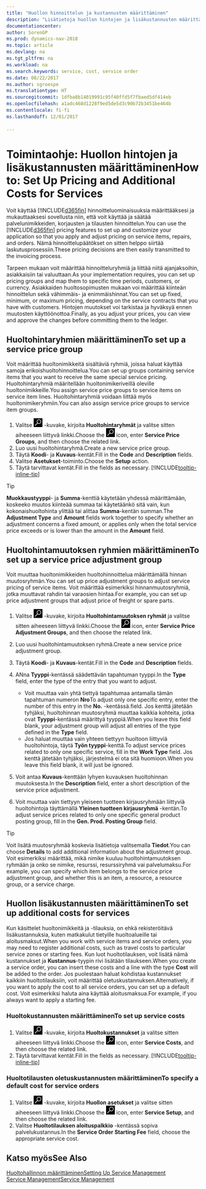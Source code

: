 ```yaml
---
title: "Huollon hinnoittelun ja kustannusten määrittäminen"
description: "Lisätietoja huollon hintojen ja lisäkustannusten määrittämisestä."
documentationcenter: 
author: SorenGP
ms.prod: dynamics-nav-2018
ms.topic: article
ms.devlang: na
ms.tgt_pltfrm: na
ms.workload: na
ms.search.keywords: service, cost, service order
ms.date: 08/22/2017
ms.author: sgroespe
ms.translationtype: HT
ms.sourcegitcommit: 1dfba8b14019991c95f40ffd5f7fbaed5df414eb
ms.openlocfilehash: a1adc468d1228f9ed5de5d3c90b72b3451be464b
ms.contentlocale: fi-fi
ms.lasthandoff: 12/01/2017

---
```


# <a name="how-to-set-up-pricing-and-additional-costs-for-services"></a><span data-ttu-id="20452-103">Toimintaohje: Huollon hintojen ja lisäkustannusten määrittäminen</span><span class="sxs-lookup"><span data-stu-id="20452-103">How to: Set Up Pricing and Additional Costs for Services</span></span>
<span data-ttu-id="20452-104">Voit käyttää [!INCLUDE[d365fin](includes/d365fin_md.md)] hinnoitteluominaisuuksia määrittääksesi ja mukauttaaksesi sovellusta niin, että voit käyttää ja säätää palvelunimikkeiden, korjausten ja tilausten hinnoittelun.</span><span class="sxs-lookup"><span data-stu-id="20452-104">You can use the [!INCLUDE[d365fin](includes/d365fin_md.md)] pricing features to set up and customize your application so that you apply and adjust pricing on service items, repairs, and orders.</span></span> <span data-ttu-id="20452-105">Nämä hinnoittelupäätökset on sitten helppo siirtää laskutusprosessiin.</span><span class="sxs-lookup"><span data-stu-id="20452-105">These pricing decisions are then easily transmitted to the invoicing process.</span></span>  
  
<span data-ttu-id="20452-106">Tarpeen mukaan voit määrittää hinnoitteluryhmiä ja liittää niitä ajanjaksoihin, asiakkaisiin tai valuuttaan.</span><span class="sxs-lookup"><span data-stu-id="20452-106">As your implementation requires, you can set up pricing groups and map them to specific time periods, customers, or currency.</span></span> <span data-ttu-id="20452-107">Asiakkaiden huoltosopimusten mukaan voi määrittää kiinteän hinnoittelun sekä vähimmäis- ja enimmäishinnat.</span><span class="sxs-lookup"><span data-stu-id="20452-107">You can set up fixed, minimum, or maximum pricing, depending on the service contracts that you have with customers.</span></span> <span data-ttu-id="20452-108">Hintojen muutokset voi tarkistaa ja hyväksyä ennen muutosten käyttöönottoa.</span><span class="sxs-lookup"><span data-stu-id="20452-108">Finally, as you adjust your prices, you can view and approve the changes before committing them to the ledger.</span></span>  

## <a name="to-set-up-a-service-price-group"></a><span data-ttu-id="20452-109">Huoltohintaryhmien määrittäminen</span><span class="sxs-lookup"><span data-stu-id="20452-109">To set up a service price group</span></span>
<span data-ttu-id="20452-110">Voit määrittää huoltonimikkeitä sisältäviä ryhmiä, joissa haluat käyttää samoja erikoishuoltohinnoittelua.</span><span class="sxs-lookup"><span data-stu-id="20452-110">You can set up groups containing service items that you want to receive the same special service pricing.</span></span> <span data-ttu-id="20452-111">Huoltohintaryhmiä määritellään huoltonimikeriveillä oleville huoltonimikkeille.</span><span class="sxs-lookup"><span data-stu-id="20452-111">You assign service price groups to service items on service item lines.</span></span> <span data-ttu-id="20452-112">Huoltohintaryhmiä voidaan liittää myös huoltonimikeryhmiin.</span><span class="sxs-lookup"><span data-stu-id="20452-112">You can also assign service price groups to service item groups.</span></span>  

1. <span data-ttu-id="20452-113">Valitse ![Etsi sivu tai raportti](media/ui-search/search_small.png "Etsi sivu tai raportti -kuvake") -kuvake, kirjoita **Huoltohintaryhmät** ja valitse sitten aiheeseen liittyvä linkki.</span><span class="sxs-lookup"><span data-stu-id="20452-113">Choose the ![Search for Page or Report](media/ui-search/search_small.png "Search for Page or Report icon") icon, enter **Service Price Groups**, and then choose the related link.</span></span>  
2. <span data-ttu-id="20452-114">Luo uusi huoltohintaryhmä.</span><span class="sxs-lookup"><span data-stu-id="20452-114">Create a new service price group.</span></span>  
3. <span data-ttu-id="20452-115">Täytä **Koodi**- ja **Kuvaus**-kentät.</span><span class="sxs-lookup"><span data-stu-id="20452-115">Fill in the **Code** and **Description** fields.</span></span>  
4. <span data-ttu-id="20452-116">Valitse **Asetukset**-toiminto.</span><span class="sxs-lookup"><span data-stu-id="20452-116">Choose the **Setup** action.</span></span>  
2. <span data-ttu-id="20452-117">Täytä tarvittavat kentät.</span><span class="sxs-lookup"><span data-stu-id="20452-117">Fill in the fields as necessary.</span></span> [!INCLUDE[tooltip-inline-tip](includes/tooltip-inline-tip_md.md)]  

 > [!Tip]
 > <span data-ttu-id="20452-118">**Muokkaustyyppi**- ja **Summa**-kenttiä käytetään yhdessä määrittämään, koskeeko muutos kiinteää summaa tai käytetäänkö sitä vain, kun kokonaishuoltohinta ylittää tai alittaa **Summa**-kentän summan.</span><span class="sxs-lookup"><span data-stu-id="20452-118">The **Adjustment Type** and **Amount** fields work together to specify whether an adjustment concerns a fixed amount, or applies only when the total service price exceeds or is lower than the amount in the **Amount** field.</span></span>  

## <a name="to-set-up-a-service-price-adjustment-group"></a><span data-ttu-id="20452-119">Huoltohintamuutoksen ryhmien määrittäminen</span><span class="sxs-lookup"><span data-stu-id="20452-119">To set up a service price adjustment group</span></span>  
<span data-ttu-id="20452-120">Voit muuttaa huoltonimikkeiden huoltohinnoittelua määrittämällä hinnan muutosryhmän.</span><span class="sxs-lookup"><span data-stu-id="20452-120">You can set up price adjustment groups to adjust service pricing of service items.</span></span> <span data-ttu-id="20452-121">Voit määrittää esimerkiksi hinnanmuutosryhmiä, jotka muuttavat rahdin tai varaosien hintaa.</span><span class="sxs-lookup"><span data-stu-id="20452-121">For example, you can set up price adjustment groups that adjust price of freight or spare parts.</span></span>  
  
1. <span data-ttu-id="20452-122">Valitse ![Etsi sivu tai raportti](media/ui-search/search_small.png "Etsi sivu tai raportti -kuvake") -kuvake, kirjoita **Huoltohintamuutoksen ryhmät** ja valitse sitten aiheeseen liittyvä linkki.</span><span class="sxs-lookup"><span data-stu-id="20452-122">Choose the ![Search for Page or Report](media/ui-search/search_small.png "Search for Page or Report icon") icon, enter **Service Price Adjustment Groups**, and then choose the related link.</span></span>  
2. <span data-ttu-id="20452-123">Luo uusi huoltohintamuutoksen ryhmä.</span><span class="sxs-lookup"><span data-stu-id="20452-123">Create a new service price adjustment group.</span></span>  
3. <span data-ttu-id="20452-124">Täytä **Koodi**- ja **Kuvaus**-kentät.</span><span class="sxs-lookup"><span data-stu-id="20452-124">Fill in the **Code** and **Description** fields.</span></span>  
4. <span data-ttu-id="20452-125">ANna **Tyyppi**-kentässä säädettävän tapahtuman tyyppi.</span><span class="sxs-lookup"><span data-stu-id="20452-125">In the **Type** field, enter the type of the entry that you want to adjust.</span></span>  
  
    * <span data-ttu-id="20452-126">Voit muuttaa vain yhtä tiettyä tapahtumaa antamalla tämän tapahtuman numeron **Nro**</span><span class="sxs-lookup"><span data-stu-id="20452-126">To adjust only one specific entry, enter the number of this entry in the **No.**</span></span> <span data-ttu-id="20452-127">-kentässä.</span><span class="sxs-lookup"><span data-stu-id="20452-127">field.</span></span> <span data-ttu-id="20452-128">Jos kenttä jätetään tyhjäksi, huoltohinnan muutosryhmä muuttaa kaikkia kohteita, jotka ovat **Tyyppi**-kentässä määrittyä tyyppiä.</span><span class="sxs-lookup"><span data-stu-id="20452-128">When you leave this field blank, your adjustment group will adjust all entries of the type defined in the **Type** field.</span></span>  
    * <span data-ttu-id="20452-129">Jos haluat muuttaa vain yhteen tiettyyn huoltoon liittyviä huoltohintoja, täytä **Työn tyyppi**-kenttä.</span><span class="sxs-lookup"><span data-stu-id="20452-129">To adjust service prices related to only one specific service, fill in the **Work Type** field.</span></span> <span data-ttu-id="20452-130">Jos kenttä jätetään tyhjäksi, järjestelmä ei ota sitä huomioon.</span><span class="sxs-lookup"><span data-stu-id="20452-130">When you leave this field blank, it will just be ignored.</span></span>  
  
5. <span data-ttu-id="20452-131">Voit antaa **Kuvaus**-kenttään lyhyen kuvauksen huoltohinnan muutoksesta.</span><span class="sxs-lookup"><span data-stu-id="20452-131">In the **Description** field, enter a short description of the service price adjustment.</span></span>  
6. <span data-ttu-id="20452-132">Voit muuttaa vain tiettyyn yleiseen tuotteen kirjausryhmään liittyviä huoltohintoja täyttämällä **Yleinen tuotteen kirjausryhmä** -kentän.</span><span class="sxs-lookup"><span data-stu-id="20452-132">To adjust service prices related to only one specific general product posting group, fill in the **Gen. Prod. Posting Group** field.</span></span>

> [!Tip]
> <span data-ttu-id="20452-133">Voit lisätä muutosryhmää koskevia lisätietoja valitsemalla **Tiedot**.</span><span class="sxs-lookup"><span data-stu-id="20452-133">You can choose **Details** to add additional information about the adjustment group.</span></span> <span data-ttu-id="20452-134">Voit esimerkiksi määrittää, mikä nimike kuuluu huoltohintamuutoksen ryhmään ja onko se nimike, resurssi, resurssiryhmä vai palvelumaksu.</span><span class="sxs-lookup"><span data-stu-id="20452-134">For example, you can specify which item belongs to the service price adjustment group, and whether this is an item, a resource, a resource group, or a service charge.</span></span>  

## <a name="to-set-up-additional-costs-for-services"></a><span data-ttu-id="20452-135">Huollon lisäkustannusten määrittäminen</span><span class="sxs-lookup"><span data-stu-id="20452-135">To set up additional costs for services</span></span>
<span data-ttu-id="20452-136">Kun käsittelet huoltonimikkeitä ja -tilauksia, on ehkä rekisteröitävä lisäkustannuksia, kuten matkakulut tietyille huoltoalueille tai aloitusmaksut.</span><span class="sxs-lookup"><span data-stu-id="20452-136">When you work with service items and service orders, you may need to register additional costs, such as travel costs to particular service zones or starting fees.</span></span> <span data-ttu-id="20452-137">Kun luot huoltotilauksen, voit lisätä nämä kustannukset ja **Kustannus**-tyypin rivi lisätään tilaukseen.</span><span class="sxs-lookup"><span data-stu-id="20452-137">When you create a service order, you can insert these costs and a line with the type **Cost** will be added to the order.</span></span> <span data-ttu-id="20452-138">Jos puolestaan haluat kohdistaa kustannukset kaikkiin huoltotilauksiin, voit määrittää oletuskustannuksen.</span><span class="sxs-lookup"><span data-stu-id="20452-138">Alternatively, if you want to apply the cost to all service orders, you can set up a default cost.</span></span> <span data-ttu-id="20452-139">Voit esimerkiksi haluta aina käyttää aloitusmaksua.</span><span class="sxs-lookup"><span data-stu-id="20452-139">For example, if you always want to apply a starting fee.</span></span>
  
### <a name="to-set-up-service-costs"></a><span data-ttu-id="20452-140">Huoltokustannusten määrittäminen</span><span class="sxs-lookup"><span data-stu-id="20452-140">To set up service costs</span></span>
1. <span data-ttu-id="20452-141">Valitse ![Etsi sivu tai raportti](media/ui-search/search_small.png "Etsi sivu tai raportti -kuvake") -kuvake, kirjoita **Huoltokustannukset** ja valitse sitten aiheeseen liittyvä linkki.</span><span class="sxs-lookup"><span data-stu-id="20452-141">Choose the ![Search for Page or Report](media/ui-search/search_small.png "Search for Page or Report icon") icon, enter **Service Costs**, and then choose the related link.</span></span> 
2. <span data-ttu-id="20452-142">Täytä tarvittavat kentät.</span><span class="sxs-lookup"><span data-stu-id="20452-142">Fill in the fields as necessary.</span></span> [!INCLUDE[tooltip-inline-tip](includes/tooltip-inline-tip_md.md)]  

### <a name="to-specify-a-default-cost-for-service-orders"></a><span data-ttu-id="20452-143">Huoltotilausten oletuskustannusten määrittäminen</span><span class="sxs-lookup"><span data-stu-id="20452-143">To specify a default cost for service orders</span></span>
1. <span data-ttu-id="20452-144">Valitse ![Etsi sivu tai raportti](media/ui-search/search_small.png "Etsi sivu tai raportti -kuvake") -kuvake, kirjoita **Huollon asetukset** ja valitse sitten aiheeseen liittyvä linkki.</span><span class="sxs-lookup"><span data-stu-id="20452-144">Choose the ![Search for Page or Report](media/ui-search/search_small.png "Search for Page or Report icon") icon, enter **Service Setup**, and then choose the related link.</span></span> 
2. <span data-ttu-id="20452-145">Valitse **Huoltotilauksen aloituspalkkio** -kentässä sopiva palvelukustannus.</span><span class="sxs-lookup"><span data-stu-id="20452-145">In the **Service Order Starting Fee** field, choose the appropriate service cost.</span></span>

## <a name="see-also"></a><span data-ttu-id="20452-146">Katso myös</span><span class="sxs-lookup"><span data-stu-id="20452-146">See Also</span></span>
[<span data-ttu-id="20452-147">Huoltohallinnon määrittäminen</span><span class="sxs-lookup"><span data-stu-id="20452-147">Setting Up Service Management</span></span>](service-setup-service.md)  
[<span data-ttu-id="20452-148">Service Management</span><span class="sxs-lookup"><span data-stu-id="20452-148">Service Management</span></span>](service-service.md)  

